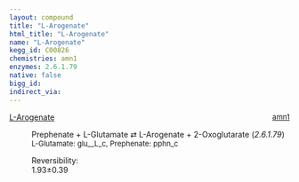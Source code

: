 ```yaml
---
layout: compound
title: "L-Arogenate"
html_title: "L-Arogenate"
name: "L-Arogenate"
kegg_id: C00826
chemistries: amn1
enzymes: 2.6.1.79
native: false
bigg_id: 
indirect_via: 
---
```

<dl><dt class='rs-product'><a href='/compounds/C00826' class='link-dark' data-bs-toggle='tooltip' data-bs-html='true' data-bs-title='KEGG: C00826'>L-Arogenate</a><span style='float: right; max-width: 40%'><a href='/chemistries/amn1' class='link-dark opacity-50' style='font-size: small; word-wrap: anywhere;'>amn1</a></span></dt><dd><p>Prephenate + L-Glutamate &#8644; L-Arogenate + 2-Oxoglutarate (<i>2.6.1.79</i>)<br /><span style='font-size: small;'><span data-bs-toggle='tooltip' data-bs-html='true' data-bs-title='KEGG: C00025'>L-Glutamate</span>: glu__L_c, <span data-bs-toggle='tooltip' data-bs-html='true' data-bs-title='KEGG: C00254'>Prephenate</span>: pphn_c</span><br /><div class="reversibility_info">Reversibility: <div class="progress"><div class="progress-bar bg-success" role="progressbar" style="width: 0%" aria-valuenow="0" aria-valuemin="0" aria-valuemax="100"></div></div><span>1.93&plusmn;0.39</span><div class="progress"><div class="progress-bar bg-danger" role="progressbar" style="width: 19.28%" aria-valuenow="1.927569051501144" aria-valuemin="0" aria-valuemax="10"></div><div class="progress-bar bg-warning" role="progressbar" style="width: 3.86%" aria-valuenow="1.927569051501144" aria-valuemin="0" aria-valuemax="10"></div></div></div></p><dl></dl></dd></dl>